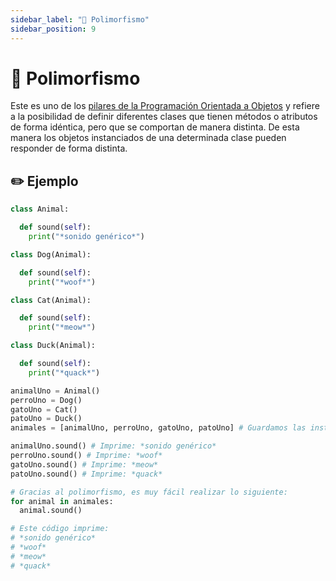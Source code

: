 ```yaml
---
sidebar_label: "🚁 Polimorfismo"
sidebar_position: 9
---
```


# 🚁 Polimorfismo

Este es uno de los [pilares de la Programación Orientada a Objetos](intro) y refiere a la posibilidad de definir diferentes clases que tienen métodos o atributos de forma idéntica, pero que se comportan de manera distinta. De esta manera los objetos instanciados de una determinada clase pueden responder de forma distinta.

## ✏️ Ejemplo

```python title="Ejemplo de polimorfismo"
class Animal:

  def sound(self):
    print("*sonido genérico*")

class Dog(Animal):

  def sound(self):
    print("*woof*")

class Cat(Animal):

  def sound(self):
    print("*meow*")

class Duck(Animal):

  def sound(self):
    print("*quack*")

animalUno = Animal()
perroUno = Dog()
gatoUno = Cat()
patoUno = Duck()
animales = [animalUno, perroUno, gatoUno, patoUno] # Guardamos las instancias en una lista

animalUno.sound() # Imprime: *sonido genérico*
perroUno.sound() # Imprime: *woof*
gatoUno.sound() # Imprime: *meow*
patoUno.sound() # Imprime: *quack*

# Gracias al polimorfismo, es muy fácil realizar lo siguiente:
for animal in animales:
  animal.sound()

# Este código imprime:
# *sonido genérico*
# *woof*
# *meow*
# *quack*
```
